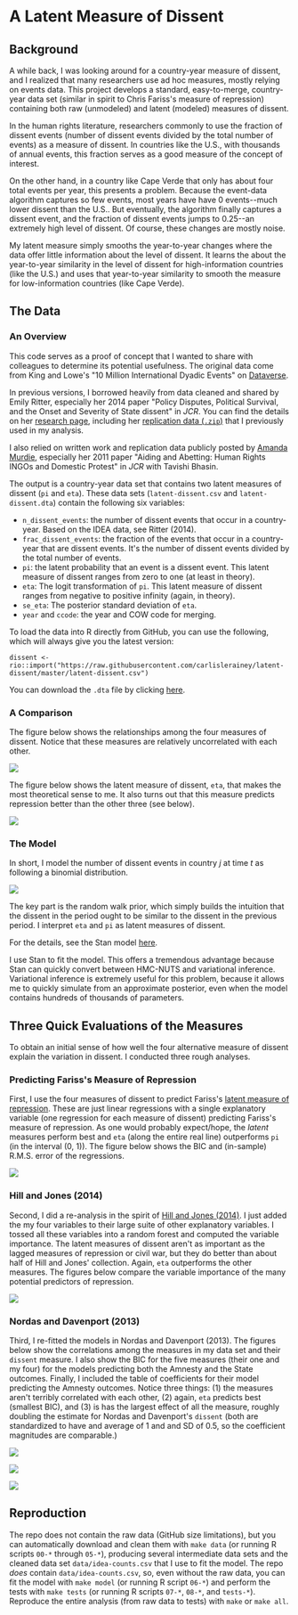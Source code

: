 # A Latent Measure of Dissent

## Background

A while back, I was looking around for a country-year measure of dissent, and I realized that many researchers use ad hoc measures, mostly relying on events data. This project develops a standard, easy-to-merge, country-year data set (similar in spirit to Chris Fariss's measure of repression) containing both raw (unmodeled) and latent (modeled) measures of dissent.

In the human rights literature, researchers commonly to use the fraction of dissent events (number of dissent events divided by the total number of events) as a measure of dissent. In countries like the U.S., with thousands of annual events, this fraction serves as a good measure of the concept of interest.

On the other hand, in a country like Cape Verde that only has about four total events per year, this presents a problem. Because the event-data algorithm captures so few events, most years have have 0 events--much lower dissent than the U.S.. But eventually, the algorithm finally captures a dissent event, and the fraction of dissent events jumps to 0.25--an extremely high level of dissent. Of course, these changes are mostly noise.

My latent measure simply smooths the year-to-year changes where the data offer little information about the level of dissent. It learns the about the year-to-year similarity in the level of dissent for high-information countries (like the U.S.) and uses that year-to-year similarity to smooth the measure for low-information countries (like Cape Verde).

## The Data

### An Overview

This code serves as a proof of concept that I wanted to share with colleagues to determine its potential usefulness. The original data come from King and Lowe's "10 Million International Dyadic Events" on [Dataverse](http://hdl.handle.net/1902.1/FYXLAWZRIA).

In previous versions, I borrowed heavily from data cleaned and shared by Emily Ritter, especially her 2014 paper "Policy Disputes, Political Survival, and the Onset and Severity of State dissent" in *JCR*. You can find the details on her [research page](https://www.emilyhenckenritter.com/research/), including her [replication data (`.zip`)](https://www.emilyhenckenritter.com/s/RitterJCR2014Replication.zip) that I previously used in my analysis.

I also relied on written work and replication data publicly posted by [Amanda Murdie](http://www.amandamurdie.org/index.html), especially her 2011 paper "Aiding and Abetting: Human Rights INGOs and Domestic Protest" in *JCR* with Tavishi Bhasin.

The output is a country-year data set that contains two latent measures of dissent (`pi` and `eta`). These data sets (`latent-dissent.csv` and `latent-dissent.dta`) contain the following six variables:

- `n_dissent_events`: the number of dissent events that occur in a country-year. Based on the IDEA data, see Ritter (2014).
- `frac_dissent_events`: the fraction of the events that occur in a country-year that are dissent events. It's the number of dissent events divided by the total number of events.
- `pi`: the latent probability that an event is a dissent event. This latent measure of dissent ranges from zero to one (at least in theory).
- `eta`: The logit transformation of `pi`. This latent measure of dissent ranges from negative to positive infinity (again, in theory).
- `se_eta`: The posterior standard deviation of `eta`.
- `year` and `ccode`: the year and COW code for merging.

To load the data into R directly from GitHub, you can use the following, which will always give you the latest version:

    dissent <- rio::import("https://raw.githubusercontent.com/carlislerainey/latent-dissent/master/latent-dissent.csv")

You can download the `.dta` file by clicking [here](https://github.com/carlislerainey/latent-dissent/blob/master/latent-dissent.dta?raw=true).  

### A Comparison

The figure below shows the relationships among the four measures of dissent. Notice that these measures are relatively uncorrelated with each other.

![](figs/cors.png)

The figure below shows the latent measure of dissent, `eta`, that makes the most theoretical sense to me. It also turns out that this measure predicts repression better than the other three (see below).

![](figs/eta.png)

### The Model

In short, I model the number of dissent events in country *j* at time *t* as following a binomial distribution.

![](figs/model.png)

The key part is the random walk prior, which simply builds the intuition that the dissent in the period ought to be similar to the dissent in the previous period. I interpret `eta` and `pi` as latent measures of dissent.

For the details, see the Stan model [here](src/binomial.stan).

I use Stan to fit the model. This offers a tremendous advantage because Stan can quickly convert between HMC-NUTS and variational inference. Variational inference is extremely useful for this problem, because it allows me to quickly simulate from an approximate posterior, even when the model contains hundreds of thousands of parameters.

## Three Quick Evaluations of the Measures

To obtain an initial sense of how well the four alternative measure of dissent explain the variation in dissent. I conducted three rough analyses.

### Predicting Fariss's Measure of Repression

First, I use the four measures of dissent to predict Fariss's [latent measure of repression](http://humanrightsscores.org). These are just linear regressions with a single explanatory variable (one regression for each measure of dissent) predicting Fariss's measure of repression. As one would probably expect/hope, the *latent* measures perform best and `eta` (along the entire real line) outperforms `pi` (in the interval (0, 1)). The figure below shows the BIC and (in-sample) R.M.S. error of the regressions.

![](figs/fariss-test.png)

### Hill and Jones (2014)

Second, I did a re-analysis in the spirit of [Hill and Jones (2014)](https://github.com/zmjones/eeesr). I just added the my four variables to their large suite of other explanatory variables. I tossed all these variables into a random forest and computed the variable importance. The latent measures of dissent aren't as important as the lagged measures of repression or civil war, but they do better than about half of Hill and Jones' collection. Again, `eta` outperforms the other measures. The figures below compare the variable importance of the many potential predictors of repression.

![](figs/hj-test.png)

### Nordas and Davenport (2013)

Third, I re-fitted the models in Nordas and Davenport (2013). The figures below show the correlations among the measures in my data set and their `dissent` measure. I also show the BIC for the five measures (their one and my four) for the models predicting both the Amnesty and the State outcomes. Finally, I included the table of coefficients for their model predicting the Amnesty outcomes. Notice three things: (1) the measures aren't terribly correlated with each other, (2) again, `eta` predicts best (smallest BIC), and (3) is has the largest effect of all the measure, roughly doubling the estimate for Nordas and Davenport's `dissent` (both are standardized to have and average of 1 and and SD of 0.5, so the coefficient magnitudes are comparable.)

![](figs/nordas-davenport-compare-measures.png)

![](figs/nordas-davenport-test.png)

![](figs/nordas-davenport-estimates.png)

## Reproduction

The repo does not contain the raw data (GitHub size limitations), but you can automatically download and clean them with `make data` (or running R scripts `00-*` through `05-*`), producing several intermediate data sets and the cleaned data set `data/idea-counts.csv` that I use to fit the model. The repo *does* contain `data/idea-counts.csv`, so, even without the raw data, you can fit the model with `make model`  (or running R script `06-*`) and perform the tests with `make tests` (or running R scripts `07-*`, `08-*`, and `tests-*`). Reproduce the entire analysis (from raw data to tests) with `make` or `make all`.
